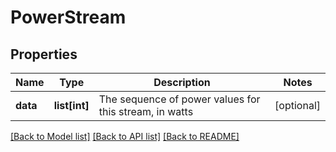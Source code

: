 # PowerStream

## Properties
Name | Type | Description | Notes
------------ | ------------- | ------------- | -------------
**data** | **list[int]** | The sequence of power values for this stream, in watts | [optional] 

[[Back to Model list]](../README.md#documentation-for-models) [[Back to API list]](../README.md#documentation-for-api-endpoints) [[Back to README]](../README.md)


